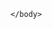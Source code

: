 <!DOCTYPE html>
<html lang="en">
    <head>
        <meta charset="UTF-8" />
        <link rel="icon" type="image/svg+xml" href="/movie--xm-logo.png" />
        <meta name="viewport" content="width=device-width, initial-scale=1.0" />
        <title>Movie--XM</title>
      <script type="module" crossorigin src="/assets/index-81d66ee2.js"></script>
      <link rel="stylesheet" href="/assets/index-705501c9.css">
    </head>
    <body>
        <div id="root"></div>
        
    </body>
</html>
